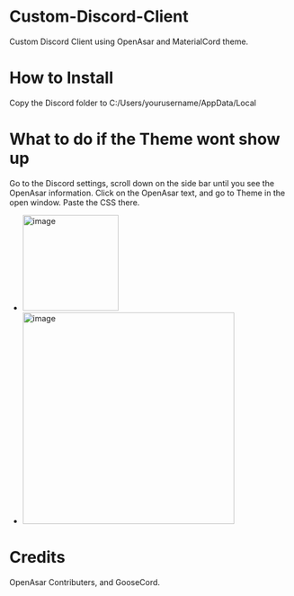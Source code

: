 # Custom-Discord-Client
Custom Discord Client using OpenAsar and MaterialCord theme.
# How to Install
Copy the Discord folder to C:/Users/yourusername/AppData/Local
# What to do if the Theme wont show up
Go to the Discord settings, scroll down on the side bar until you see the OpenAsar information. Click on the OpenAsar text, and go to Theme in the open window. Paste the CSS there.
- <img width="170" alt="image" src="https://user-images.githubusercontent.com/94473358/197853536-45470987-42eb-4b5d-9b40-ef110596d04c.png">
- <img width="376" alt="image" src="https://user-images.githubusercontent.com/94473358/197853603-4bb8f80b-ef04-40c8-b186-023dd98182e7.png">
# Credits 
OpenAsar Contributers, and GooseCord.
